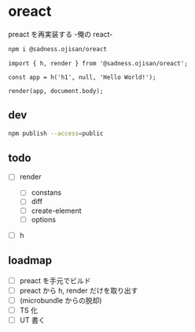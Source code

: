 # oreact

preact を再実装する -俺の react-

```sh
npm i @sadness.ojisan/oreact
```

```tsx
import { h, render } from '@sadness.ojisan/oreact';

const app = h('h1', null, 'Hello World!');

render(app, document.body);
```

## dev

```sh
npm publish --access=public
```

## todo

- [ ] render

  - [ ] constans
  - [ ] diff
  - [ ] create-element
  - [ ] options

- [ ] h

## loadmap

- [ ] preact を手元でビルド
- [ ] preact から h, render だけを取り出す
- [ ] (microbundle からの脱却)
- [ ] TS 化
- [ ] UT 書く
